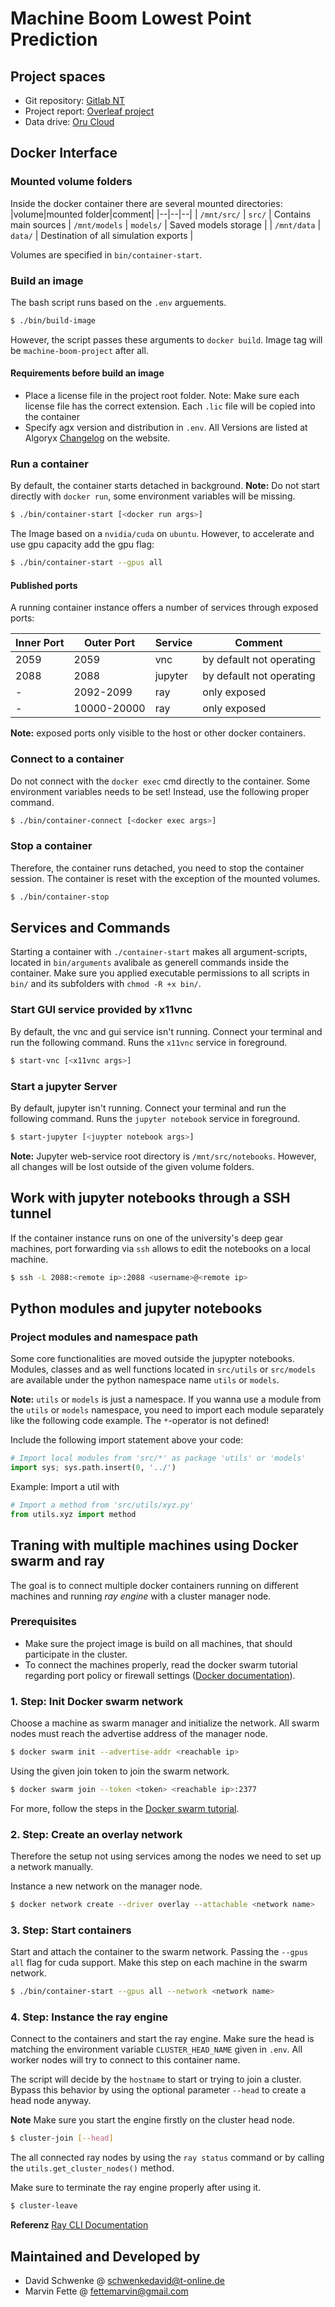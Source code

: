 # Machine Boom Lowest Point Prediction
## Project spaces
- Git repository:  [Gitlab NT](https://gitsvn-nt.oru.se/mnfe/machine-boom-project)
- Project report: [Overleaf project](https://www.overleaf.com/read/ftppxzzkjsmf)
- Data drive: [Oru Cloud](https://cloud.oru.se/s/sC4BxzntTFNqxZB)

## Docker Interface
### Mounted volume folders
Inside the docker container there are several mounted directories:
|volume|mounted folder|comment|
|--|--|--|
| `/mnt/src/` | `src/` | Contains main sources 
| `/mnt/models` | `models/` | Saved models storage |
| `/mnt/data` | `data/` | Destination of all simulation exports |

Volumes are specified in `bin/container-start`.

### Build an image
The bash script runs based on the `.env` arguements.
```bash
$ ./bin/build-image
```
However, the script passes these arguments to `docker build`. Image tag will be `machine-boom-project` after all.

#### Requirements before build an image
- Place a license file in the project root folder. Note: Make sure each license file has the correct extension. Each `.lic` file will be copied into the container
- Specify agx version and distribution in `.env`. All Versions are listed at Algoryx [Changelog](https://www.algoryx.se/documentation/complete/agx/tags/latest/doc/UserManual/source/changelog.html) on the website.

### Run a container
By default, the container starts detached in background. **Note:** Do not start directly with `docker run`, 
some environment variables will be missing. 
```bash
$ ./bin/container-start [<docker run args>]
```

The Image based on a `nvidia/cuda` on `ubuntu`. However, to accelerate and use gpu capacity add the gpu flag:
```bash
$ ./bin/container-start --gpus all
```

#### Published ports
A running container instance offers a number of services through exposed ports:

|Inner Port|Outer Port|Service|Comment|
|--|--|--|--|
|2059|2059|vnc|by default not operating|
|2088|2088|jupyter|by default not operating|
|-|2092-2099|ray|only exposed|
|-|10000-20000|ray|only exposed|

**Note:** exposed ports only visible to the host or other docker containers.

### Connect to a container
Do not connect with the `docker exec` cmd directly to the container. Some environment variables needs to be set! Instead,
use the following proper command.
```bash
$ ./bin/container-connect [<docker exec args>]
```

### Stop a container
Therefore, the container runs detached, you need to stop the container session.
The container is reset with the exception of the mounted volumes.
```bash
$ ./bin/container-stop
```

## Services and Commands
Starting a container with `./container-start` makes all argument-scripts, located in `bin/arguments` avalibale as generell commands inside the container. Make sure you applied executable permissions to all scripts in `bin/` and its subfolders with `chmod -R +x bin/`. 

### Start GUI service provided by x11vnc
By default, the vnc and gui service isn't running. Connect your terminal and run the following command. Runs the `x11vnc` service in foreground.
```bash
$ start-vnc [<x11vnc args>]
```
### Start a jupyter Server
By default, jupyter isn't running. Connect your terminal and run the following command. Runs the `jupyter notebook` service in foreground.
```bash
$ start-jupyter [<juypter notebook args>]
```
**Note:** Jupyter web-service root directory is `/mnt/src/notebooks`. However, all changes will be lost outside of the given volume folders.

## Work with jupyter notebooks through a SSH tunnel
If the container instance runs on one of the university's deep gear machines, port forwarding via `ssh` allows to edit the notebooks on a local machine.
```bash
$ ssh -L 2088:<remote ip>:2088 <username>@<remote ip>
```

## Python modules and jupyter notebooks
### Project modules and namespace path
Some core functionalities are moved outside the jupypter notebooks. Modules, classes and as well functions located in `src/utils` or `src/models` are available under the python namespace name `utils` or `models`. 

**Note:** `utils` or `models` is just a namespace. If you wanna use a module from the `utils` or `models` namespace, you need to import each module separately like the following code example. The `*`-operator is not defined!

Include the following import statement above your code:
```python
# Import local modules from 'src/*' as package 'utils' or 'models'
import sys; sys.path.insert(0, '../')
```

Example: Import a util with
```python
# Import a method from 'src/utils/xyz.py' 
from utils.xyz import method
```

## Traning with multiple machines using Docker swarm and ray
The goal is to connect multiple docker containers running on different machines and running *ray engine* with a cluster manager node.

### Prerequisites
- Make sure the project image is build on all machines, that should participate in the cluster.
- To connect the machines properly, read the docker swarm tutorial regarding port policy or firewall settings ([Docker documentation](https://docs.docker.com/engine/swarm/swarm-tutorial/#open-protocols-and-ports-between-the-hosts)).

### 1. Step: Init Docker swarm network
Choose a machine as swarm manager and initialize the network. All swarm nodes must reach the advertise address of the manager node.

```bash
$ docker swarm init --advertise-addr <reachable ip>
```

Using the given join token to join the swarm network.
```bash
$ docker swarm join --token <token> <reachable ip>:2377
```

For more, follow the steps in the [Docker swarm tutorial](https://docs.docker.com/engine/swarm/swarm-tutorial/create-swarm/).

### 2. Step: Create an overlay network
Therefore the setup not using services among the nodes we need to set up a network manually.

Instance a new network on the manager node.
```bash
$ docker network create --driver overlay --attachable <network name>
```

### 3. Step: Start containers
Start and attach the container to the swarm network. Passing the `--gpus all` flag for cuda support. Make this step on each machine in the swarm network.
```bash
$ ./bin/container-start --gpus all --network <network name>
```

### 4. Step: Instance the ray engine
Connect to the containers and start the ray engine. Make sure the head is matching the environment variable `CLUSTER_HEAD_NAME` given in `.env`. All worker nodes will try to connect to this container name.

The script will decide by the `hostname` to start or trying to join a cluster. Bypass this behavior by using the optional parameter `--head` to create a head node anyway.

**Note** Make sure you start the engine firstly on the cluster head node.
```bash
$ cluster-join [--head]
```

The all connected ray nodes by using the `ray status` command or by calling the `utils.get_cluster_nodes()` method.

Make sure to terminate the ray engine properly after using it.
```bash
$ cluster-leave
```

**Referenz** [Ray CLI Documentation](https://docs.ray.io/en/latest/cluster/cli.html)

## Maintained and Developed by
- David Schwenke @ schwenkedavid@t-online.de
- Marvin Fette @ fettemarvin@gmail.com
